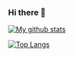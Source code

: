 ### Hi there 👋

[![My github stats](https://github-readme-stats.vercel.app/api?username=veeery)](https://github.com/anuraghazra/github-readme-stats)

[![Top Langs](https://github-readme-stats.vercel.app/api/top-langs/?username=veeery&layout=compact)](https://github.com/anuraghazra/github-readme-stats)

<!-- Here are some ideas to get you started: -->

<!-- - 🔭 I’m currently working on ...
- 🌱 I’m currently learning ...
- 👯 I’m looking to collaborate on ...
- 🤔 I’m looking for help with ...
- 💬 Ask me about ...
- 📫 How to reach me: ...
- 😄 Pronouns: ...
- ⚡ Fun fact: ... -->


